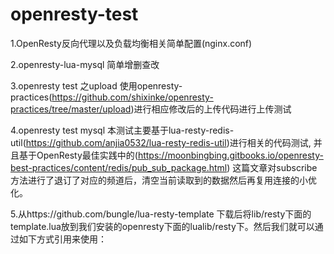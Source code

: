 # openresty-test
1.OpenResty反向代理以及负载均衡相关简单配置(nginx.conf)

2.openresty-lua-mysql 简单增删查改

3.openresty test 之upload 使用openresty-practices(https://github.com/shixinke/openresty-practices/tree/master/upload)进行相应修改后的上传代码进行上传测试

4.openresty test mysql 本测试主要基于lua-resty-redis-util(https://github.com/anjia0532/lua-resty-redis-util)进行相关的代码测试, 并且基于OpenResty最佳实践中的(https://moonbingbing.gitbooks.io/openresty-best-practices/content/redis/pub_sub_package.html) 这篇文章对subscribe方法进行了退订了对应的频道后，清空当前读取到的数据然后再复用连接的小优化。

5.从https://github.com/bungle/lua-resty-template 下载后将lib/resty下面的template.lua放到我们安装的openresty下面的lualib/resty下。然后我们就可以通过如下方式引用来使用：
